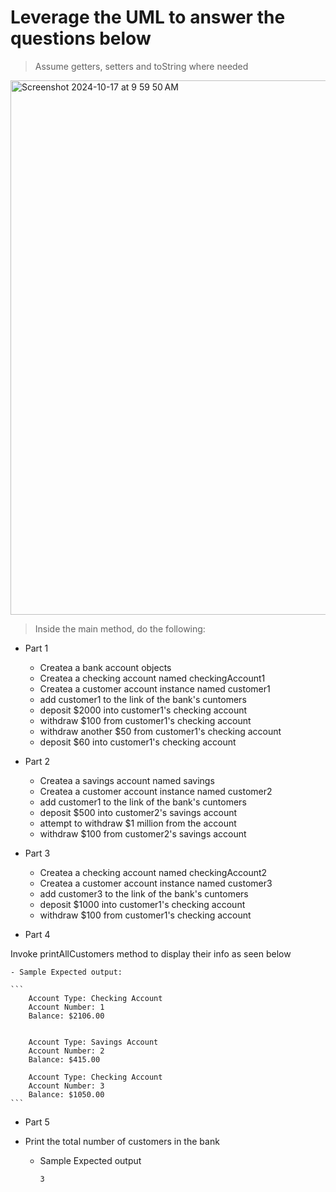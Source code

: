 # Leverage the UML to answer the questions below
> Assume getters, setters and toString where needed

<img width="855" alt="Screenshot 2024-10-17 at 9 59 50 AM" src="https://github.com/user-attachments/assets/6853df8e-cd42-4f52-9da5-6f1ed78292b6">

> Inside the main method, do the following:

- Part 1

  -  Createa a bank account objects
  -  Createa a checking account named checkingAccount1
  -  Createa a customer account instance named customer1
  -  add customer1 to the link of the bank's cuntomers
  -  deposit $2000 into customer1's checking account
  -  withdraw $100 from customer1's checking account
  -  withdraw another $50 from customer1's checking account
  -  deposit $60 into customer1's checking account
 
   
- Part 2

  -   Createa a savings account named savings
  -   Createa a customer account instance named customer2
  -   add customer1 to the link of the bank's cuntomers
  -   deposit $500 into customer2's savings account
  -   attempt to withdraw $1 million from the account
  -   withdraw $100 from customer2's savings account


- Part 3

  -  Createa a checking account named checkingAccount2
  -  Createa a customer account instance named customer3
  -  add customer3 to the link of the bank's cuntomers
  -  deposit $1000 into customer1's checking account
  -  withdraw $100 from customer1's checking account


- Part 4

 Invoke printAllCustomers method to display their info as seen below

    - Sample Expected output:

    ```
        Account Type: Checking Account
        Account Number: 1
        Balance: $2106.00  
    
    
        Account Type: Savings Account
        Account Number: 2
        Balance: $415.00  
    
        Account Type: Checking Account
        Account Number: 3
        Balance: $1050.00  
    ```

- Part 5

 - Print the total number of customers in the bank

   - Sample Expected output
      ```
      3
    ```
